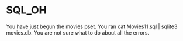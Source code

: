 # SQL_OH

You have just begun the movies pset. You ran cat Movies11.sql | sqlite3 movies.db. You are not sure what to do about all the errors.

